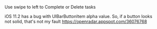 Use swipe to left to Complete or Delete tasks


iOS 11.2 has a bug with UIBarButtonItem alpha value. So, if a button looks not solid, that's not my fault
https://openradar.appspot.com/36076768
